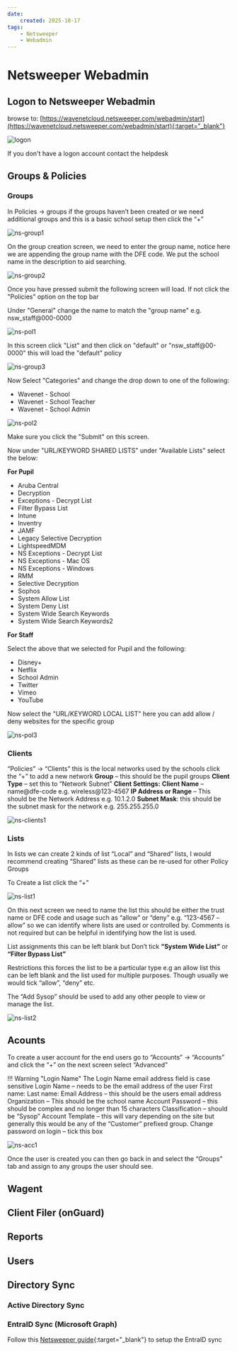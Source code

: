 ```yaml
---
date:
    created: 2025-10-17
tags:
    - Netsweeper
    - Webadmin
---
```

# Netsweeper Webadmin

## Logon to Netsweeper Webadmin

browse to: [https://wavenetcloud.netsweeper.com/webadmin/start](https://wavenetcloud.netsweeper.com/webadmin/start){:target="_blank"} 

![logon](media/netsweeper-webadmin/login.gif)

If you don't have a logon account contact the helpdesk

## Groups & Policies

### Groups

In Policies -> groups if the groups haven’t been created or we need additional groups and this is a basic school setup then click the “+”

![ns-group1](media/netsweeper-webadmin/ns-group1.png)

On the group creation screen, we need to enter the group name, notice here we are appending the group name with the DFE code. We put the school name in the description to aid searching.

![ns-group2](media/netsweeper-webadmin/ns-group2.png)

Once you have pressed submit the following screen will load. If not click the "Policies" option on the top bar

Under "General" change the name to match the "group name" e.g. nsw_staff@000-0000

![ns-pol1](media/netsweeper-webadmin/ns-pol1.png)

In this screen click "List" and then click on "default" or "nsw_staff@00-0000" this will load the "default" policy

![ns-group3](media/netsweeper-webadmin/ns-group3.png)

Now Select "Categories" and change the drop down to one of the following:

* Wavenet - School
* Wavenet - School Teacher
* Wavenet - School Admin

![ns-pol2](media/netsweeper-webadmin/ns-pol2.png)

Make sure you click the "Submit" on this screen.

Now under "URL/KEYWORD SHARED LISTS" under "Available Lists" select the below:

**For Pupil**

* Aruba Central
* Decryption
* Exceptions - Decrypt List
* Filter Bypass List
* Intune
* Inventry
* JAMF
* Legacy Selective Decryption
* LightspeedMDM
* NS Exceptions - Decrypt List
* NS Exceptions - Mac OS
* NS Exceptions - Windows
* RMM
* Selective Decryption
* Sophos
* System Allow List
* System Deny List
* System Wide Search Keywords
* System Wide Search Keywords2

**For Staff**

Select the above that we selected for Pupil and the following:

* Disney+
* Netflix
* School Admin
* Twitter
* Vimeo
* YouTube

Now select the "URL/KEYWORD LOCAL LIST" here you can add allow / deny websites for the specific group

![ns-pol3](media/netsweeper-webadmin/ns-pol3.png)

### Clients

“Policies” -> “Clients” this is the local networks used by the schools click the “+” to add a new network
**Group** – this should be the pupil groups
**Client Type** – set this to “Network Subnet”
**Client Settings:**
**Client Name** – name@dfe-code e.g. wireless@123-4567
**IP Address or Range** – This should be the Network Address e.g. 10.1.2.0
**Subnet Mask**: this should be the subnet mask for the network e.g. 255.255.255.0

![ns-clients1](media/netsweeper-webadmin/ns-clients1.png)

### Lists

In lists we can create 2 kinds of list “Local” and “Shared” lists, I would recommend creating “Shared” lists as these can be re-used for other Policy Groups

To Create a list click the “+”

![ns-list1](media/netsweeper-webadmin/ns-list1.png)

On this next screen we need to name the list this should be either the trust name or DFE code and usage such as “allow” or “deny” e.g. “123-4567 – allow” so we can identify where lists are used or controlled by. Comments is not required but can be helpful in identifying how the list is used.

List assignments this can be left blank but Don’t tick **“System Wide List”** or **“Filter Bypass List”**

Restrictions this forces the list to be a particular type e.g an allow list this can be left blank and the list used for multiple purposes. Though usually we would tick “allow”, “deny” etc.

The “Add Sysop” should be used to add any other people to view or manage the list.

![ns-list2](media/netsweeper-webadmin/ns-list2.png)

## Acounts

To create a user account for the end users go to “Accounts” -> “Accounts” and click the “+” on the next screen select “Advanced”

!!! Warning "Login Name"
    The Login Name email address field is case sensitive
Login Name – needs to be the email address of the user
First name:
Last name:
Email Address – this should be the users email address
Organization – This should be the school name
Account Password – this should be complex and no longer than 15 characters
Classification – should be “Sysop”
Account Template – this will vary depending on the site but generally this would be any of the “Customer” prefixed group.
Change password on login – tick this box

![ns-acc1](media/netsweeper-webadmin/ns-acc1.png)

Once the user is created you can then go back in and select the “Groups” tab and assign to any groups the user should see.

## Wagent

## Client Filer (onGuard)

## Reports

## Users


## Directory Sync
### Active Directory Sync

### EntraID Sync (Microsoft Graph)
Follow this [Netsweeper guide](https://helpdesk.netsweeper.com/docs/8_2_Docs/8_2_Netsweeper_Docs/Content/Tools/Directory_Sync/Azure_Directory_Sync/Microsoft_Graph_Directory.htm?Highlight=entra){:target="_blank"} to setup the EntraID sync
